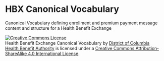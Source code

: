 HBX Canonical Vocabulary
==

Canonical Vocabulary defining enrollment and premium payment message content and structure for a Health Benefit Exchange

<a rel="license" href="http://creativecommons.org/licenses/by-sa/4.0/"><img alt="Creative Commons License" style="border-width:0" src="http://i.creativecommons.org/l/by-sa/4.0/88x31.png" /></a><br /><span xmlns:dct="http://purl.org/dc/terms/" href="http://purl.org/dc/dcmitype/Text" property="dct:title" rel="dct:type">Health Benefit Exchange Canonical Vocabulary</span> by <a xmlns:cc="http://creativecommons.org/ns#" href="https://dchealthlink.com/" property="cc:attributionName" rel="cc:attributionURL">District of Columbia Health Benefit Authority</a> is licensed under a <a rel="license" href="http://creativecommons.org/licenses/by-sa/4.0/">Creative Commons Attribution-ShareAlike 4.0 International License</a>.
